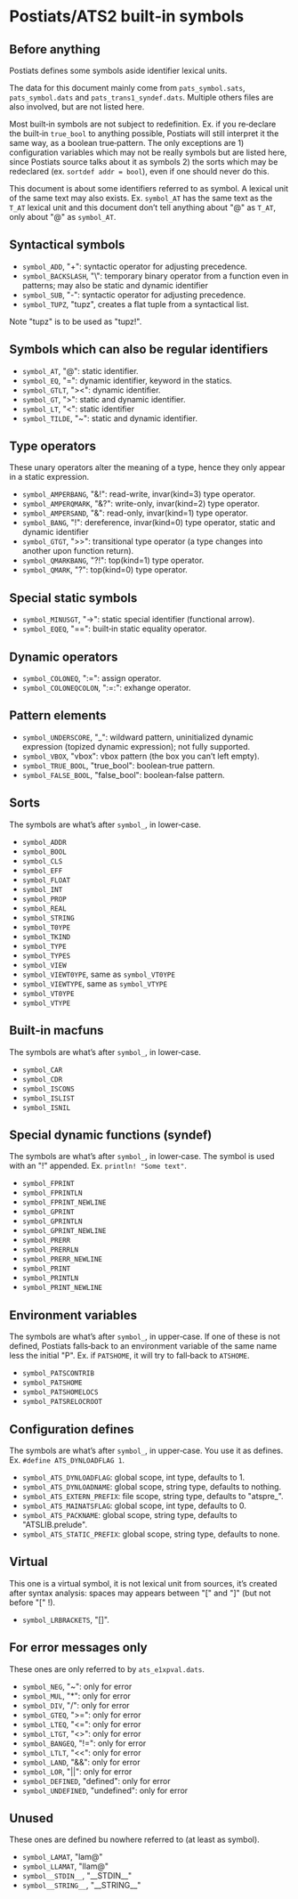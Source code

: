 Postiats/ATS2 built‑in symbols
==============================================================================

Before anything
------------------------------------------------------------------------------

Postiats defines some symbols aside identifier lexical units.

The data for this document mainly come from `pats_symbol.sats`,
`pats_symbol.dats` and `pats_trans1_syndef.dats`. Multiple others files are
also involved, but are not listed here.

Most built‑in symbols are not subject to redefinition. Ex. if you re‑declare
the built‑in `true_bool` to anything possible, Postiats will still interpret
it the same way, as a boolean true‑pattern. The only exceptions are 1)
configuration variables which may not be really symbols but are listed here,
since Postiats source talks about it as symbols 2) the sorts which may be
redeclared (ex. `sortdef addr = bool`), even if one should never do this.

This document is about some identifiers referred to as symbol. A lexical unit
of the same text may also exists. Ex. `symbol_AT` has the same text as the
`T_AT` lexical unit and this document don’t tell anything about "@" as `T_AT`,
only about "@" as `symbol_AT`.


Syntactical symbols
------------------------------------------------------------------------------

  * `symbol_ADD`, "+": syntactic operator for adjusting precedence.
  * `symbol_BACKSLASH`, "\\": temporary binary operator from a function even in
    patterns; may also be static and dynamic identifier
  * `symbol_SUB`, "-": syntactic operator for adjusting precedence.
  * `symbol_TUPZ`, "tupz", creates a flat tuple from a syntactical list.

Note "tupz" is to be used as "tupz!".


Symbols which can also be regular identifiers
------------------------------------------------------------------------------

  * `symbol_AT`, "@": static identifier.
  * `symbol_EQ`, "=": dynamic identifier, keyword in the statics.
  * `symbol_GTLT`, "><": dynamic identifier.
  * `symbol_GT`, ">": static and dynamic identifier.
  * `symbol_LT`, "<": static identifier
  * `symbol_TILDE`, "~": static and dynamic identifier.


Type operators
------------------------------------------------------------------------------

These unary operators alter the meaning of a type, hence they only appear in a
static expression.

  * `symbol_AMPERBANG`, "&!": read-write, invar(kind=3) type operator.
  * `symbol_AMPERQMARK`, "&?": write-only, invar(kind=2) type operator.
  * `symbol_AMPERSAND`, "&": read-only, invar(kind=1) type operator.
  * `symbol_BANG`, "!": dereference, invar(kind=0) type operator, static and
    dynamic identifier
  * `symbol_GTGT`, ">>": transitional type operator (a type changes into
    another upon function return).
  * `symbol_QMARKBANG`, "?!": top(kind=1) type operator.
  * `symbol_QMARK`, "?": top(kind=0) type operator.


Special static symbols
------------------------------------------------------------------------------

  * `symbol_MINUSGT`, "->": static special identifier (functional arrow).
  * `symbol_EQEQ`, "==": built‑in static equality operator.


Dynamic operators
------------------------------------------------------------------------------

  * `symbol_COLONEQ`, ":=": assign operator.
  * `symbol_COLONEQCOLON`, ":=:": exhange operator.


Pattern elements
------------------------------------------------------------------------------

  * `symbol_UNDERSCORE`, "_": wildward pattern, uninitialized dynamic
    expression (topized dynamic expression); not fully supported.
  * `symbol_VBOX`, "vbox": vbox pattern (the box you can’t left empty).
  * `symbol_TRUE_BOOL`, "true_bool": boolean‑true pattern.
  * `symbol_FALSE_BOOL`, "false_bool": boolean‑false pattern.


Sorts
------------------------------------------------------------------------------

The symbols are what’s after `symbol_`, in lower‑case.

  * `symbol_ADDR`
  * `symbol_BOOL`
  * `symbol_CLS`
  * `symbol_EFF`
  * `symbol_FLOAT`
  * `symbol_INT`
  * `symbol_PROP`
  * `symbol_REAL`
  * `symbol_STRING`
  * `symbol_T0YPE`
  * `symbol_TKIND`
  * `symbol_TYPE`
  * `symbol_TYPES`
  * `symbol_VIEW`
  * `symbol_VIEWT0YPE`, same as `symbol_VT0YPE`
  * `symbol_VIEWTYPE`, same as `symbol_VTYPE`
  * `symbol_VT0YPE`
  * `symbol_VTYPE`


Built‑in macfuns
------------------------------------------------------------------------------

The symbols are what’s after `symbol_`, in lower‑case.

  * `symbol_CAR`
  * `symbol_CDR`
  * `symbol_ISCONS`
  * `symbol_ISLIST`
  * `symbol_ISNIL`


Special dynamic functions (syndef)
------------------------------------------------------------------------------

The symbols are what’s after `symbol_`, in lower‑case. The symbol is used
with an "!" appended. Ex. `println! "Some text"`.

  * `symbol_FPRINT`
  * `symbol_FPRINTLN`
  * `symbol_FPRINT_NEWLINE`
  * `symbol_GPRINT`
  * `symbol_GPRINTLN`
  * `symbol_GPRINT_NEWLINE`
  * `symbol_PRERR`
  * `symbol_PRERRLN`
  * `symbol_PRERR_NEWLINE`
  * `symbol_PRINT`
  * `symbol_PRINTLN`
  * `symbol_PRINT_NEWLINE`


Environment variables
------------------------------------------------------------------------------

The symbols are what’s after `symbol_`, in upper‑case. If one of these is
not defined, Postiats falls‑back to an environment variable of the same
name less the initial "P". Ex. if `PATSHOME`, it will try to fall‑back to
`ATSHOME`.

  * `symbol_PATSCONTRIB`
  * `symbol_PATSHOME`
  * `symbol_PATSHOMELOCS`
  * `symbol_PATSRELOCROOT`


Configuration defines
------------------------------------------------------------------------------

The symbols are what’s after `symbol_`, in upper‑case. You use it as defines.
Ex. `#define ATS_DYNLOADFLAG 1`.

  * `symbol_ATS_DYNLOADFLAG`: global scope, int type, defaults to 1.
  * `symbol_ATS_DYNLOADNAME`: global scope, string type, defaults to nothing.
  * `symbol_ATS_EXTERN_PREFIX`: file scope, string type, defaults to "atspre_".
  * `symbol_ATS_MAINATSFLAG`: global scope, int type, defaults to 0.
  * `symbol_ATS_PACKNAME`: global scope, string type, defaults to "ATSLIB.prelude".
  * `symbol_ATS_STATIC_PREFIX`: global scope, string type, defaults to none.


Virtual
------------------------------------------------------------------------------

This one is a virtual symbol, it is not lexical unit from sources, it’s
created after syntax analysis: spaces may appears between "[" and "]" (but not
before "[" !).

  * `symbol_LRBRACKETS`, "[]".


For error messages only
------------------------------------------------------------------------------

These ones are only referred to by `ats_e1xpval.dats`.

  * `symbol_NEG`, "~": only for error
  * `symbol_MUL`, "*": only for error
  * `symbol_DIV`, "/": only for error
  * `symbol_GTEQ`, ">=": only for error
  * `symbol_LTEQ`, "<=": only for error
  * `symbol_LTGT`, "<>": only for error
  * `symbol_BANGEQ`, "!=": only for error
  * `symbol_LTLT`, "<<": only for error
  * `symbol_LAND`, "&&": only for error
  * `symbol_LOR`, "||": only for error
  * `symbol_DEFINED`, "defined": only for error
  * `symbol_UNDEFINED`, "undefined": only for error


Unused
------------------------------------------------------------------------------

These ones are defined bu nowhere referred to (at least as symbol).

  * `symbol_LAMAT`, "lam@"
  * `symbol_LLAMAT`, "llam@"
  * `symbol__STDIN__`, "\_\_STDIN__"
  * `symbol__STRING__`, "\_\_STRING__"
